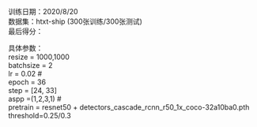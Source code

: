 训练日期：2020/8/20  
数据集：htxt-ship (300张训练/300张测试)  
最后得分：  
  
具体参数：  
resize = 1000,1000  
batchsize = 2  
lr = 0.02  #  
epoch = 36  
step = [24, 33]  
aspp =(1,2,3,1) #  
pretrain = resnet50 + detectors_cascade_rcnn_r50_1x_coco-32a10ba0.pth  
threshold=0.25/0.3  
